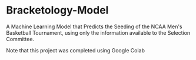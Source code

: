 # Bracketology-Model
A Machine Learning Model that Predicts the Seeding of the NCAA Men's Basketball Tournament, using only the information available to the Selection Committee.

Note that this project was completed using Google Colab
